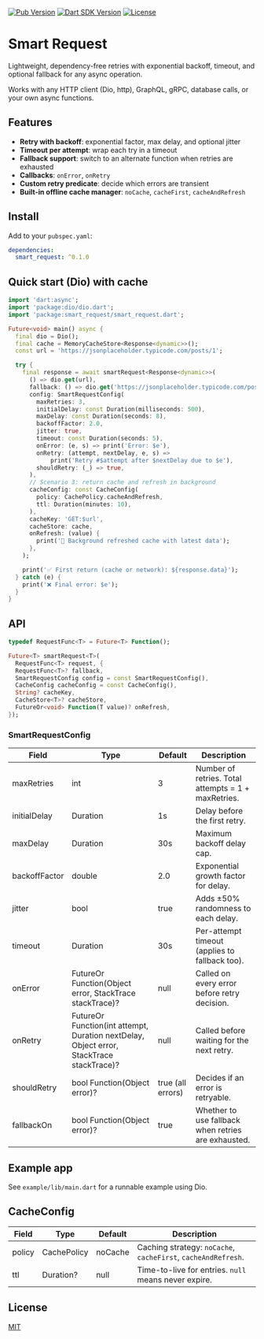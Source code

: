 [![Pub Version](https://img.shields.io/pub/v/smart_request?logo=dart&logoColor=white)](https://pub.dev/packages/smart_request/)
[![Dart SDK Version](https://badgen.net/pub/sdk-version/smart_request)](https://pub.dev/packages/smart_request/)
[![License](https://img.shields.io/github/license/muhammadwaqasdev/smart_request)](https://github.com/muhammadwaqasdev/smart_request/blob/main/LICENSE)

# Smart Request

Lightweight, dependency-free retries with exponential backoff, timeout, and optional fallback for any async operation.

Works with any HTTP client (Dio, http), GraphQL, gRPC, database calls, or your own async functions.

## Features
- **Retry with backoff**: exponential factor, max delay, and optional jitter
- **Timeout per attempt**: wrap each try in a timeout
- **Fallback support**: switch to an alternate function when retries are exhausted
- **Callbacks**: `onError`, `onRetry`
- **Custom retry predicate**: decide which errors are transient
- **Built-in offline cache manager**: `noCache`, `cacheFirst`, `cacheAndRefresh`

## Install

Add to your `pubspec.yaml`:

```yaml
dependencies:
  smart_request: ^0.1.0
```

## Quick start (Dio) with cache

```dart
import 'dart:async';
import 'package:dio/dio.dart';
import 'package:smart_request/smart_request.dart';

Future<void> main() async {
  final dio = Dio();
  final cache = MemoryCacheStore<Response<dynamic>>();
  const url = 'https://jsonplaceholder.typicode.com/posts/1';

  try {
    final response = await smartRequest<Response<dynamic>>(
      () => dio.get(url),
      fallback: () => dio.get('https://jsonplaceholder.typicode.com/posts/2'),
      config: SmartRequestConfig(
        maxRetries: 3,
        initialDelay: const Duration(milliseconds: 500),
        maxDelay: const Duration(seconds: 8),
        backoffFactor: 2.0,
        jitter: true,
        timeout: const Duration(seconds: 5),
        onError: (e, s) => print('Error: $e'),
        onRetry: (attempt, nextDelay, e, s) =>
            print('Retry #$attempt after $nextDelay due to $e'),
        shouldRetry: (_) => true,
      ),
      // Scenario 3: return cache and refresh in background
      cacheConfig: const CacheConfig(
        policy: CachePolicy.cacheAndRefresh,
        ttl: Duration(minutes: 10),
      ),
      cacheKey: 'GET:$url',
      cacheStore: cache,
      onRefresh: (value) {
        print('🔄 Background refreshed cache with latest data');
      },
    );

    print('✅ First return (cache or network): ${response.data}');
  } catch (e) {
    print('❌ Final error: $e');
  }
}
```

## API

```dart
typedef RequestFunc<T> = Future<T> Function();

Future<T> smartRequest<T>(
  RequestFunc<T> request, {
  RequestFunc<T>? fallback,
  SmartRequestConfig config = const SmartRequestConfig(),
  CacheConfig cacheConfig = const CacheConfig(),
  String? cacheKey,
  CacheStore<T>? cacheStore,
  FutureOr<void> Function(T value)? onRefresh,
});
```

### SmartRequestConfig

| Field         | Type                                                            | Default              | Description |
|---------------|-----------------------------------------------------------------|----------------------|-------------|
| maxRetries    | int                                                             | 3                    | Number of retries. Total attempts = 1 + maxRetries. |
| initialDelay  | Duration                                                        | 1s                   | Delay before the first retry. |
| maxDelay      | Duration                                                        | 30s                  | Maximum backoff delay cap. |
| backoffFactor | double                                                          | 2.0                  | Exponential growth factor for delay. |
| jitter        | bool                                                            | true                 | Adds ±50% randomness to each delay. |
| timeout       | Duration                                                        | 30s                  | Per-attempt timeout (applies to fallback too). |
| onError       | FutureOr<void> Function(Object error, StackTrace stackTrace)?   | null                 | Called on every error before retry decision. |
| onRetry       | FutureOr<void> Function(int attempt, Duration nextDelay, Object error, StackTrace stackTrace)? | null | Called before waiting for the next retry. |
| shouldRetry   | bool Function(Object error)?                                    | true (all errors)    | Decides if an error is retryable. |
| fallbackOn    | bool Function(Object error)?                                    | true                 | Whether to use fallback when retries are exhausted. |

## Example app

See `example/lib/main.dart` for a runnable example using Dio.

## CacheConfig

| Field  | Type          | Default  | Description |
|--------|---------------|----------|-------------|
| policy | CachePolicy   | noCache  | Caching strategy: `noCache`, `cacheFirst`, `cacheAndRefresh`. |
| ttl    | Duration?     | null     | Time-to-live for entries. `null` means never expire. |

## License

[MIT](LICENSE)

